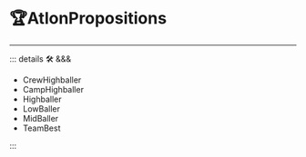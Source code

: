 # 🏆<atlon>AtlonPropositions</atlon>

---

<!-- =================================================== -->
<!-- =================================================== -->
<!-- =================================================== -->
<!-- =================================================== -->
<!-- =================================================== -->
::: details 🛠 <dev>&&&</dev>

- CrewHighballer
- CampHighballer
- Highballer
- LowBaller
- MidBaller
- TeamBest

:::
